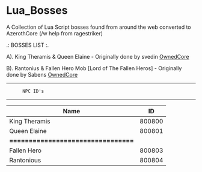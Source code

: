 # Lua_Bosses
A Collection of Lua Script bosses found from around the web converted to AzerothCore (/w help from ragestriker)


.: BOSSES LIST :.

A). King Theramis & Queen Elaine - Originally done by svedin [OwnedCore](https://www.ownedcore.com/forums/world-of-warcraft/world-of-warcraft-emulator-servers/wow-emu-general-releases/196935-release-boss-fight-lua-sql-x2.html)

B). Rantonius & Fallen Hero Mob [Lord of The Fallen Heros] - Originally done by Sabens [OwnedCore](https://www.ownedcore.com/forums/world-of-warcraft/world-of-warcraft-emulator-servers/157547-project-lord-of-fallen-heros.html)







************************************
          NPC ID's
************************************
| Name             | ID      |
|------------------|---------|
| King Theramis    | 800800  |
| Queen Elaine     | 800801  |
| **================================** |
| Fallen Hero      | 800803  |
| Rantonious       | 800804  |


